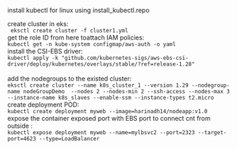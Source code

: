 install kubectl for linux using install_kubectl.repo <br />

create cluster in eks: <br />
`  eksctl create cluster -f cluster1.yml `
<br />
get the role ID from here toattach IAM policies: <br />
` kubectl get -n kube-system configmap/aws-auth -o yaml ` <br />
install the CSI-EBS driver: <br />
` kubectl apply -k "github.com/kubernetes-sigs/aws-ebs-csi-driver/deploy/kubernetes/overlays/stable/?ref=release-1.28" ` <br />
<br />
add the nodegroups to the existed cluster: <br />
` eksctl create cluster --name k8s_cluster_1 --version 1.29 --nodegroup-name nodeGroupDemo  --nodes 2 --nodes-min 2 --ssh-access --nodes-max 3 --instance-name k8s_slaves --enable-ssm --instance-types t2.micro `
<br /> 
create deployment POD: <br/>
`kubectl create deployment myweb --image=harinadh14/nodeapp:v1.0 `
<br />
expose the container exposed port with EBS port  to connect cnt from outside : <br />
 ` kubectl expose deployment myweb --name=mylbsvc2 --port=2323 --target-port=4623 --type=LoadBalancer `
